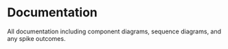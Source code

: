 # Documentation

All documentation including component diagrams, sequence diagrams, and any spike outcomes.
